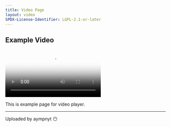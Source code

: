 ```yaml
---
title: Video Page
layout: video
SPDX-License-Identifier: LGPL-2.1-or-later
---
```


## Example Video


<video id="my-video" class="video-js vjs-fluid vjs-layout-medium" poster="https://media.discordapp.net/attachments/1074079942792462478/1082014257161457774/20230306_025643.jpg" preload="auto" controls="controls" data-setup='{}'>
<source src="https://media.discordapp.net/attachments/685908825051496569/1085364372819419186/perisai-jitu_moona-risu-kobo.mp4" type="video/mp4" /> </video>

This is example page for video player.

---

Uploaded by aympnyt 😶
